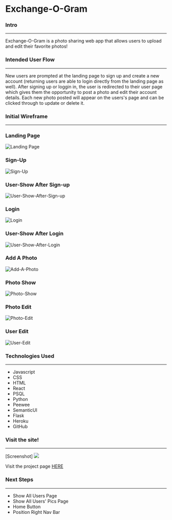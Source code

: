 # Exchange-O-Gram

### Intro
_______________________________________________________________________________________________________________________

Exchange-O-Gram is a photo sharing web app that allows users to upload and edit their favorite photos!


### Intended User Flow
_______________________________________________________________________________________________________________________
New users are prompted at the landing page to sign up and create a new account (returning users are able to login directly from the landing page as well).  After signing up or loggin in, the user is redirected to their user page which gives them the opportunity to post a photo and edit their account details.  Each new photo posted will appear on the users's page and can be clicked through to update or delete it.


### Initial Wireframe
_______________________________________________________________________________________________________________________
### Landing Page
![Landing Page](wireframe/landing-page.png)
### Sign-Up
![Sign-Up](wireframe/signup.png)
### User-Show After Sign-up
![User-Show-After-Sign-up](wireframe/user-show-after-signup.png)
### Login
![Login](wireframe/log-in.png)
### User-Show After Login
![User-Show-After-Login](wireframe/user-show.png)
### Add A Photo
![Add-A-Photo](wireframe/add-a-photo.png)
### Photo Show
![Photo-Show](wireframe/photo-show.png)
### Photo Edit
![Photo-Edit](wireframe/photo-edit.png)
### User Edit
![User-Edit](wireframe/user-edit.png)

### Technologies Used
_______________________________________________________________________________________________________________________

* Javascript
* CSS
* HTML
* React
* PSQL
* Python
* Peewee
* SemanticUI
* Flask
* Heroku
* GitHub


### Visit the site!
_______________________________________________________________________________________________________________________
[Screenshot] <img src="https://i.imgur.com/RzjDE7f.png">

Visit the project page <a href="https://fierce-brook-99190-react.herokuapp.com/">HERE</a>

### Next Steps
_______________________________________________________________________________________________________________________

* Show All Users Page
* Show All Users' Pics Page
* Home Button
* Position Right Nav Bar
